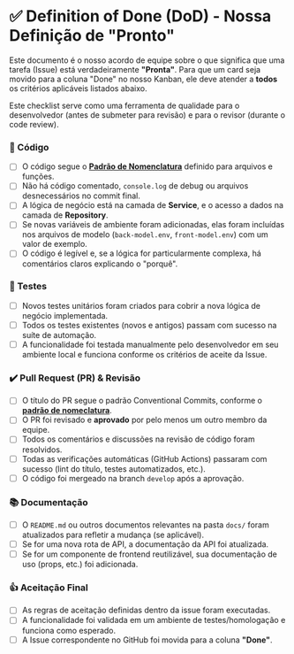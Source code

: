 # ✅ Definition of Done (DoD) -  Nossa Definição de "Pronto"

Este documento é o nosso acordo de equipe sobre o que significa que uma tarefa (Issue) está verdadeiramente **"Pronta"**. Para que um card seja movido para a coluna "Done" no nosso Kanban, ele deve atender a **todos** os critérios aplicáveis listados abaixo.

Este checklist serve como uma ferramenta de qualidade para o desenvolvedor (antes de submeter para revisão) e para o revisor (durante o code review).

### 📜 Código

- [ ] O código segue o **[Padrão de Nomenclatura](./03-PADRAO_DE_NOMENCLATURA.md)** definido para arquivos e funções.
- [ ] Não há código comentado, `console.log` de debug ou arquivos desnecessários no commit final.
- [ ] A lógica de negócio está na camada de **Service**, e o acesso a dados na camada de **Repository**.
- [ ] Se novas variáveis de ambiente foram adicionadas, elas foram incluídas nos arquivos de modelo (`back-model.env`, `front-model.env`) com um valor de exemplo.
- [ ] O código é legível e, se a lógica for particularmente complexa, há comentários claros explicando o "porquê".

### 🧪 Testes

- [ ] Novos testes unitários foram criados para cobrir a nova lógica de negócio implementada.
- [ ] Todos os testes existentes (novos e antigos) passam com sucesso na suíte de automação.
- [ ] A funcionalidade foi testada manualmente pelo desenvolvedor em seu ambiente local e funciona conforme os critérios de aceite da Issue.

### ✔️ Pull Request (PR) & Revisão

- [ ] O título do PR segue o padrão Conventional Commits, conforme o **[padrão de nomeclatura](03-PADRAO_DE_NOMENCLATURA.MD)**.
- [ ] O PR foi revisado e **aprovado** por pelo menos um outro membro da equipe.
- [ ] Todos os comentários e discussões na revisão de código foram resolvidos.
- [ ] Todas as verificações automáticas (GitHub Actions) passaram com sucesso (lint do título, testes automatizados, etc.).
- [ ] O código foi mergeado na branch `develop` após a aprovação.

### 📚 Documentação

- [ ] O `README.md` ou outros documentos relevantes na pasta `docs/` foram atualizados para refletir a mudança (se aplicável).
- [ ] Se for uma nova rota de API, a documentação da API foi atualizada.
- [ ] Se for um componente de frontend reutilizável, sua documentação de uso (props, etc.) foi adicionada.

### 👍 Aceitação Final
- [ ] As regras de aceitação definidas dentro da issue foram executadas.
- [ ] A funcionalidade foi validada em um ambiente de testes/homologação e funciona como esperado.
- [ ] A Issue correspondente no GitHub foi movida para a coluna **"Done"**.